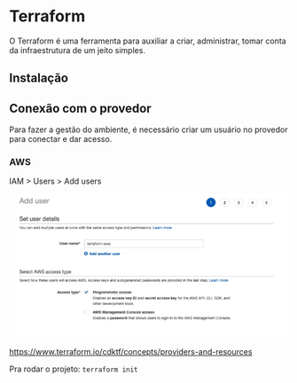 # Terraform

O Terraform é uma ferramenta para auxiliar a criar, administrar, tomar conta da infraestrutura de um jeito simples.

## Instalação

## Conexão com o provedor

Para fazer a gestão do ambiente, é necessário criar um usuário no provedor para conectar e dar acesso.

### AWS

IAM > Users > Add users 

<img src="../src/terraform_adduser.png" alt="Add user AWS"/>

https://www.terraform.io/cdktf/concepts/providers-and-resources

Pra rodar o projeto:
```terraform init```
